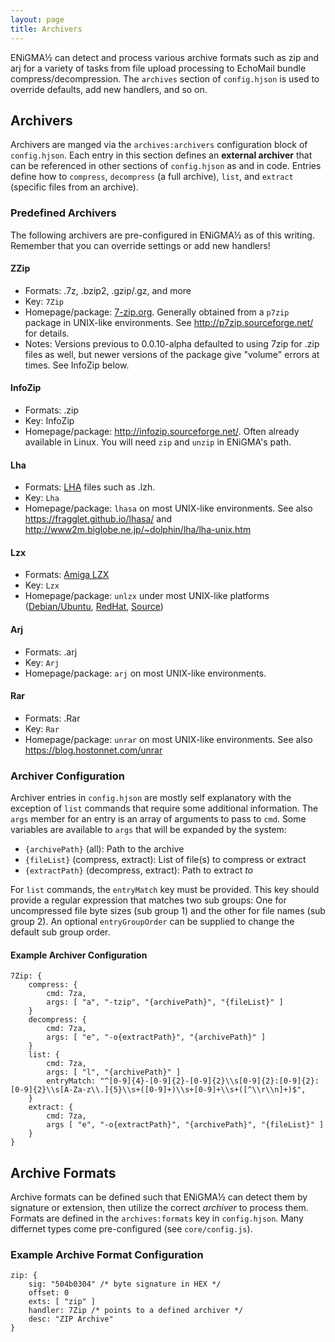 ```yaml
---
layout: page
title: Archivers
---
```

ENiGMA½ can detect and process various archive formats such as zip and arj for a variety of tasks from file upload processing to EchoMail bundle compress/decompression. The `archives` section of `config.hjson` is used to override defaults, add new handlers, and so on.

## Archivers
Archivers are manged via the `archives:archivers` configuration block of `config.hjson`. Each entry in this section defines an **external archiver** that can be referenced in other sections of `config.hjson` as and in code. Entries define how to `compress`, `decompress` (a full archive), `list`, and `extract` (specific files from an archive).

### Predefined Archivers
The following archivers are pre-configured in ENiGMA½ as of this writing. Remember that you can override settings or add new handlers!

#### ZZip
* Formats: .7z, .bzip2, .gzip/.gz, and more
* Key: `7Zip`
* Homepage/package: [7-zip.org](http://www.7-zip.org/). Generally obtained from a `p7zip` package in UNIX-like environments. See http://p7zip.sourceforge.net/ for details.
* Notes: Versions previous to 0.0.10-alpha defaulted to using 7zip for .zip files as well, but newer versions of the package give "volume" errors at times. See InfoZip below.

#### InfoZip
* Formats: .zip
* Key: InfoZip
* Homepage/package: http://infozip.sourceforge.net/. Often already available in Linux. You will need `zip` and `unzip` in ENiGMA's path.

#### Lha
* Formats: <a href="https://en.wikipedia.org/wiki/LHA_(file_format)">LHA</a> files such as .lzh.
* Key: `Lha`
* Homepage/package: `lhasa` on most UNIX-like environments. See also https://fragglet.github.io/lhasa/ and http://www2m.biglobe.ne.jp/~dolphin/lha/lha-unix.htm

#### Lzx
* Formats: <a href="https://en.wikipedia.org/wiki/LZX_(algorithm)#Amiga_LZX">Amiga LZX</a>
* Key: `Lzx`
* Homepage/package: `unlzx` under most UNIX-like platforms ([Debian/Ubuntu](https://launchpad.net/~rzr/+archive/ubuntu/ppa/+build/2486127), [RedHat](https://fedora.pkgs.org/28/rpm-sphere/unlzx-1.1-4.1.x86_64.rpm.html), [Source](http://xavprods.free.fr/lzx/))

#### Arj
* Formats: .arj
* Key: `Arj`
* Homepage/package: `arj` on most UNIX-like environments.

#### Rar
* Formats: .Rar
* Key: `Rar`
* Homepage/package: `unrar` on most UNIX-like environments. See also https://blog.hostonnet.com/unrar

### Archiver Configuration
Archiver entries in `config.hjson` are mostly self explanatory with the exception of `list` commands that require some additional information. The `args` member for an entry is an array of arguments to pass to `cmd`. Some variables are available to `args` that will be expanded by the system:

* `{archivePath}` (all): Path to the archive
* `{fileList}` (compress, extract): List of file(s) to compress or extract
* `{extractPath}` (decompress, extract): Path to extract *to*

For `list` commands, the `entryMatch` key must be provided. This key should provide a regular expression that matches two sub groups: One for uncompressed file byte sizes (sub group 1) and the other for file names (sub group 2). An optional `entryGroupOrder` can be supplied to change the default sub group order.

#### Example Archiver Configuration
```
7Zip: {
	compress: {
		cmd: 7za,
		args: [ "a", "-tzip", "{archivePath}", "{fileList}" ]
	}
	decompress: {
		cmd: 7za,
		args: [ "e", "-o{extractPath}", "{archivePath}" ]
	}
	list: {
		cmd: 7za,
		args: [ "l", "{archivePath}" ]
		entryMatch: "^[0-9]{4}-[0-9]{2}-[0-9]{2}\\s[0-9]{2}:[0-9]{2}:[0-9]{2}\\s[A-Za-z\\.]{5}\\s+([0-9]+)\\s+[0-9]+\\s+([^\\r\\n]+)$",
	}
	extract: {
		cmd: 7za,
		args [ "e", "-o{extractPath}", "{archivePath}", "{fileList}" ]
	}
}
```

## Archive Formats
Archive formats can be defined such that ENiGMA½ can detect them by signature or extension, then utilize the correct *archiver* to process them. Formats are defined in the `archives:formats` key in `config.hjson`. Many differnet types come pre-configured (see `core/config.js`).

### Example Archive Format Configuration
```
zip: {
	sig: "504b0304" /* byte signature in HEX */
	offset: 0
	exts: [ "zip" ]
	handler: 7Zip /* points to a defined archiver */
	desc: "ZIP Archive"
}
```